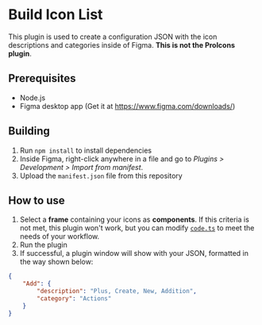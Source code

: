 # Build Icon List

This plugin is used to create a configuration JSON with the icon descriptions and categories inside of Figma. **This is not the ProIcons plugin**.

## Prerequisites

- Node.js
- Figma desktop app (Get it at https://www.figma.com/downloads/)

## Building

1. Run `npm install` to install dependencies
2. Inside Figma, right-click anywhere in a file and go to _Plugins > Development > Import from manifest_.
3. Upload the `manifest.json` file from this repository

## How to use

1. Select a **frame** containing your icons as **components**. If this criteria is not met, this plugin won't work, but you can modify [`code.ts`](/BuildIconList/code.ts) to meet the needs of your workflow.
2. Run the plugin
3. If successful, a plugin window will show with your JSON, formatted in the way shown below:

```json
{
    "Add": {
        "description": "Plus, Create, New, Addition",
        "category": "Actions"
    }
}
```
